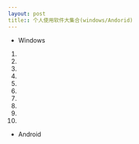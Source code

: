 ```yaml
---
layout: post
title:: 个人使用软件大集合(windows/Andorid)
---
```


- Windows
 01.
 02.
 03.
 04.
 05.
 06.
 07.
 08.
 09.
 10.


- Android 






